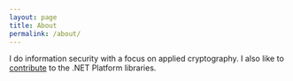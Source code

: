 ```yaml
---
layout: page
title: About
permalink: /about/
---
```


I do information security with a focus on applied cryptography. I also like to [contribute][1] to the .NET Platform libraries.

[1]: /dotnet-contrib
